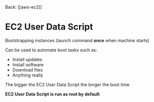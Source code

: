 Back: [[aws-ec2]]

# EC2 User Data Script
Bootstrapping instances (launch command **once** when machine starts)

Can be used to automate boot tasks such as:
- Install updates
- Install software
- Download files
- Anything really

The bigger the EC2 User Data Script the longer the boot time

**EC2 User Data Script is run as root by default**